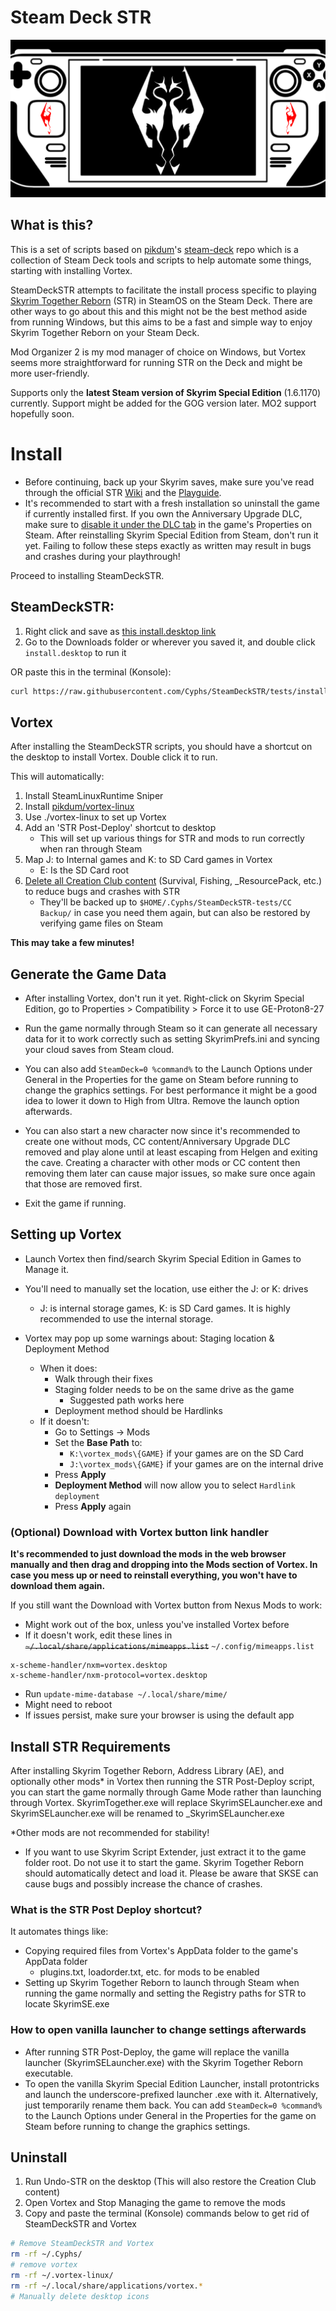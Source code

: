 # Steam Deck STR

![SDSTR](https://raw.githubusercontent.com/Cyphs/SteamDeckSTR/tests/files/Steam%20Deck%20STR.png)

## What is this?

This is a set of scripts based on [pikdum](https://github.com/pikdum)'s [steam-deck](https://github.com/pikdum/steam-deck) repo which is a collection of Steam Deck tools and scripts to help automate some things, starting with installing Vortex.

SteamDeckSTR attempts to facilitate the install process specific to playing [Skyrim Together Reborn](https://www.nexusmods.com/skyrimspecialedition/mods/69993) (STR) in SteamOS on the Steam Deck. There are other ways to go about this and this might not be the best method aside from running Windows, but this aims to be a fast and simple way to enjoy Skyrim Together Reborn on your Steam Deck.

Mod Organizer 2 is my mod manager of choice on Windows, but Vortex seems more straightforward for running STR on the Deck and might be more user-friendly.

Supports only the **latest Steam version of Skyrim Special Edition** (1.6.1170) currently. Support might be added for the GOG version later. MO2 support hopefully soon.

# Install

* Before continuing, back up your Skyrim saves, make sure you've read through the official STR [Wiki](https://wiki.tiltedphoques.com/tilted-online/general-information/faq) and the [Playguide](https://wiki.tiltedphoques.com/tilted-online/general-information/playguide).
* It's recommended to start with a fresh installation so uninstall the game if currently installed first. If you own the Anniversary Upgrade DLC, make sure to [disable it under the DLC tab](/files/image.gif) in the game's Properties on Steam. After reinstalling Skyrim Special Edition from Steam, don't run it yet. Failing to follow these steps exactly as written may result in bugs and crashes during your playthrough!

Proceed to installing SteamDeckSTR. 

## SteamDeckSTR:

1. Right click and save as [this install.desktop link](https://raw.githubusercontent.com/Cyphs/SteamDeckSTR/tests/install.desktop)
2. Go to the Downloads folder or wherever you saved it, and double click `install.desktop` to run it

OR paste this in the terminal (Konsole):

``` bash
curl https://raw.githubusercontent.com/Cyphs/SteamDeckSTR/tests/install.sh | bash -s --
```

## Vortex

After installing the SteamDeckSTR scripts, you should have a shortcut on the desktop to install Vortex. Double click it to run.

This will automatically:

1. Install SteamLinuxRuntime Sniper
2. Install [pikdum/vortex-linux](https://github.com/pikdum/vortex-linux)
3. Use ./vortex-linux to set up Vortex
4. Add an 'STR Post-Deploy' shortcut to desktop
   * This will set up various things for STR and mods to run correctly when ran through Steam
5. Map J: to Internal games and K: to SD Card games in Vortex
   * E: Is the SD Card root
6. [Delete all Creation Club content](https://wiki.tiltedphoques.com/tilted-online/guides/troubleshooting/disabling-the-anniversary-editions-creation-club-content) (Survival, Fishing, _ResourcePack, etc.) to reduce bugs and crashes with STR
   * They'll be backed up to `$HOME/.Cyphs/SteamDeckSTR-tests/CC Backup/` in case you need them again, but can also be restored by verifying game files on Steam

**This may take a few minutes!**

## Generate the Game Data

* After installing Vortex, don't run it yet. Right-click on Skyrim Special Edition, go to Properties > Compatibility > Force it to use GE-Proton8-27

* Run the game normally through Steam so it can generate all necessary data for it to work correctly such as setting SkyrimPrefs.ini and syncing your cloud saves from Steam cloud. 

* You can also add `SteamDeck=0 %command%` to the Launch Options under General in the Properties for the game on Steam before running to change the graphics settings. For best performance it might be a good idea to lower it down to High from Ultra. Remove the launch option afterwards. 

* You can also start a new character now since it's recommended to create one without mods, CC content/Anniversary Upgrade DLC removed and play alone until at least escaping from Helgen and exiting the cave. Creating a character with other mods or CC content then removing them later can cause major issues, so make sure once again that those are removed first.

* Exit the game if running. 

## Setting up Vortex

* Launch Vortex then find/search Skyrim Special Edition in Games to Manage it.

* You'll need to manually set the location, use either the J: or K: drives
  * J: is internal storage games, K: is SD Card games. It is highly recommended to use the internal storage.
* Vortex may pop up some warnings about: Staging location & Deployment Method
   * When it does:
      * Walk through their fixes
      * Staging folder needs to be on the same drive as the game
        * Suggested path works here
      * Deployment method should be Hardlinks
   * If it doesn't:
      * Go to Settings -> Mods
      * Set the **Base Path** to:
        * `K:\vortex_mods\{GAME}` if your games are on the SD Card
        * `J:\vortex_mods\{GAME}` if your games are on the internal drive
      * Press **Apply**
      * **Deployment Method** will now allow you to select `Hardlink deployment`
      * Press **Apply** again

### (Optional) Download with Vortex button link handler

**It's recommended to just download the mods in the web browser manually and then drag and dropping into the Mods section of Vortex. In case you mess up or need to reinstall everything, you won't have to download them again.**

If you still want the Download with Vortex button from Nexus Mods to work:

* Might work out of the box, unless you've installed Vortex before
* If it doesn't work, edit these lines in ~~`~/.local/share/applications/mimeapps.list`~~ `~/.config/mimeapps.list`
```
x-scheme-handler/nxm=vortex.desktop
x-scheme-handler/nxm-protocol=vortex.desktop
```
* Run `update-mime-database ~/.local/share/mime/`
* Might need to reboot
* If issues persist, make sure your browser is using the default app

## Install STR Requirements

After installing Skyrim Together Reborn, Address Library (AE), and optionally other mods* in Vortex then running the STR Post-Deploy script, you can start the game normally through Game Mode rather than launching through Vortex. SkyrimTogether.exe will replace SkyrimSELauncher.exe and SkyrimSELauncher.exe will be renamed to _SkyrimSELauncher.exe

*Other mods are not recommended for stability!
  * If you want to use Skyrim Script Extender, just extract it to the game folder root. Do not use it to start the game. Skyrim Together Reborn should automatically detect and load it. Please be aware that SKSE can cause bugs and possibly increase the chance of crashes.

### What is the STR Post Deploy shortcut?

It automates things like:

* Copying required files from Vortex's AppData folder to the game's AppData folder
  * plugins.txt, loadorder.txt, etc. for mods to be enabled
* Setting up Skyrim Together Reborn to launch through Steam when running the game normally and setting the Registry paths for STR to locate SkyrimSE.exe

### How to open vanilla launcher to change settings afterwards

* After running STR Post-Deploy, the game will replace the vanilla launcher (SkyrimSELauncher.exe) with the Skyrim Together Reborn executable.
* To open the vanilla Skyrim Special Edition Launcher, install protontricks and launch the underscore-prefixed launcher .exe with it. Alternatively, just temporarily rename them back. You can add `SteamDeck=0 %command%` to the Launch Options under General in the Properties for the game on Steam before running to change the graphics settings.

## Uninstall

1. Run Undo-STR on the desktop (This will also restore the Creation Club content)
2. Open Vortex and Stop Managing the game to remove the mods
3. Copy and paste the terminal (Konsole) commands below to get rid of SteamDeckSTR and Vortex

```bash
# Remove SteamDeckSTR and Vortex 
rm -rf ~/.Cyphs/
# remove vortex
rm -rf ~/.vortex-linux/
rm -rf ~/.local/share/applications/vortex.*
# Manually delete desktop icons
```
